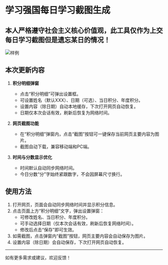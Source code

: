 # 学习强国每日学习截图生成
## 本人严格遵守社会主义核心价值观，此工具仅作为上交每日学习截图但是遗忘某日的情况！

![样例](assets/README/1.png "实例")


## 本次更新内容

1. **积分明细弹窗**
   - 点击“积分明细”可弹出设置框。
   - 可设置姓名（默认XXX）、日期（可选）、当日积分、年度积分。
   - 设置内容（除日期）自动本地缓存，下次打开网页自动恢复。
   - 日期仅本次会话有效，刷新后恢复为网络时间。

2. **网页截图功能**
   - 在“积分明细”弹窗内，点击“截图”按钮可一键保存当前网页主要内容为图片。
   - 截图自动下载，兼容移动端和PC端。

3. **时间与分数显示优化**
   - 时间默认自动同步网络时间。
   - 今日分数“分”字始终紧跟数字，不会因屏幕尺寸换行。

## 使用方法

1. 打开网页，页面会自动同步网络时间并显示积分信息。
2. 点击页面上方“积分明细”文字，弹出设置弹窗：
   - 可修改姓名、当日积分、年度积分。
   - 可手动选择日期（仅本次会话有效，刷新后恢复网络时间）。
   - 修改后点击“保存”即可生效。
3. 如需截图，点击弹窗内“截图”按钮，网页主要内容会自动保存为图片。
4. 设置内容（除日期）会自动保存，下次打开网页自动恢复。

---
如有更多需求或建议，欢迎反馈！
